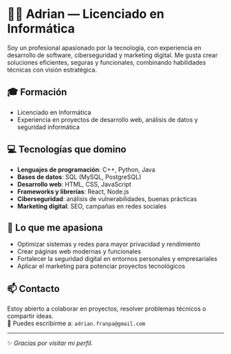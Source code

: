 # 👨‍💻 Adrian — Licenciado en Informática

Soy un profesional apasionado por la tecnología, con experiencia en desarrollo de software, ciberseguridad y marketing digital. Me gusta crear soluciones eficientes, seguras y funcionales, combinando habilidades técnicas con visión estratégica.

## 🎓 Formación

- Licenciado en Informática  
- Experiencia en proyectos de desarrollo web, análisis de datos y seguridad informática

## 💻 Tecnologías que domino

- **Lenguajes de programación**: C++, Python, Java  
- **Bases de datos**: SQL (MySQL, PostgreSQL)  
- **Desarrollo web**: HTML, CSS, JavaScript  
- **Frameworks y librerías**: React, Node.js  
- **Ciberseguridad**: análisis de vulnerabilidades, buenas prácticas  
- **Marketing digital**: SEO, campañas en redes sociales

## 🚀 Lo que me apasiona

- Optimizar sistemas y redes para mayor privacidad y rendimiento  
- Crear páginas web modernas y funcionales  
- Fortalecer la seguridad digital en entornos personales y empresariales  
- Aplicar el marketing para potenciar proyectos tecnológicos

## 📫 Contacto

Estoy abierto a colaborar en proyectos, resolver problemas técnicos o compartir ideas.  
📩 Puedes escribirme a: `adrian.franpa@gmail.com`

---

✨ *Gracias por visitar mi perfil.*

